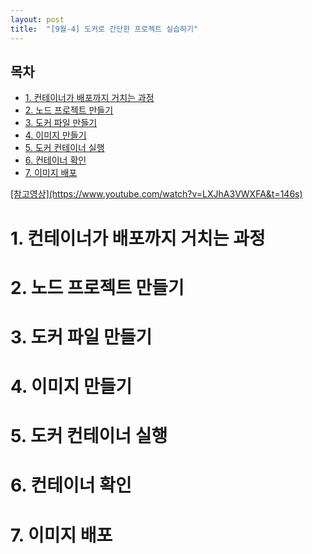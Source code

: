 ```yaml
---
layout: post
title:  "[9월-4] 도커로 간단한 프로젝트 실습하기"
---
```


<h2>목차</h2>
<ul>
  <li><a href="#section1">1. 컨테이너가 배포까지 거치는 과정 </a></li>
  <li><a href="#section2">2. 노드 프로젝트 만들기 </a></li>
  <li><a href="#section3">3. 도커 파일 만들기 </a></li>
  <li><a href="#section4">4. 이미지 만들기 </a></li>
  <li><a href="#section4">5. 도커 컨테이너 실행 </a></li>
  <li><a href="#section4">6. 컨테이너 확인 </a></li>
  <li><a href="#section4">7. 이미지 배포 
</ul>
[참고영상](https://www.youtube.com/watch?v=LXJhA3VWXFA&t=146s)
  
# <a id="section1"></a>1. 컨테이너가 배포까지 거치는 과정

# <a id="section2"></a>2. 노드 프로젝트 만들기
# <a id="section3"></a>3. 도커 파일 만들기
# <a id="section4"></a>4. 이미지 만들기
# <a id="section5"></a>5. 도커 컨테이너 실행
# <a id="section6"></a>6. 컨테이너 확인
# <a id="section7"></a>7. 이미지 배포 







